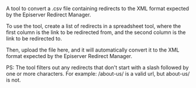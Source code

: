 A tool to convert a .csv file containing redirects to the XML format expected by the Episerver Redirect Manager.

To use the tool, create a list of redirects in a spreadsheet tool, where the first column is the link to be redirected from, and the second column is the link to be redirected to.

Then, upload the file here, and it will automatically convert it to the XML format expected by the Episerver Redirect Manager.

PS: The tool filters out any redirects that don't start with a slash followed by one or more characters. For example: /about-us/ is a valid url, but about-us/ is not.
